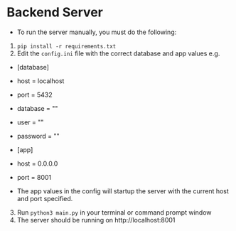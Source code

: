 # Backend Server
- To run the server manually, you must do the following:
1. `pip install -r requirements.txt`
2. Edit the `config.ini` file with the correct database and app values
 e.g. 
 - [database]
 - host = localhost
 - port = 5432
 - database = ""
 - user = "" 
 - password = ""
  
 - [app]
 - host = 0.0.0.0
 - port = 8001

- The app values in the config will startup the server with the current host and port specified.

3. Run `python3 main.py` in your terminal or command prompt window
4. The server should be running on http://localhost:8001
